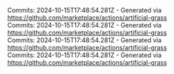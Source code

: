 Commits: 2024-10-15T17:48:54.281Z - Generated via https://github.com/marketplace/actions/artificial-grass
<br>
Commits: 2024-10-15T17:48:54.281Z - Generated via https://github.com/marketplace/actions/artificial-grass
<br>
Commits: 2024-10-15T17:48:54.281Z - Generated via https://github.com/marketplace/actions/artificial-grass
<br>
Commits: 2024-10-15T17:48:54.281Z - Generated via https://github.com/marketplace/actions/artificial-grass
<br>
